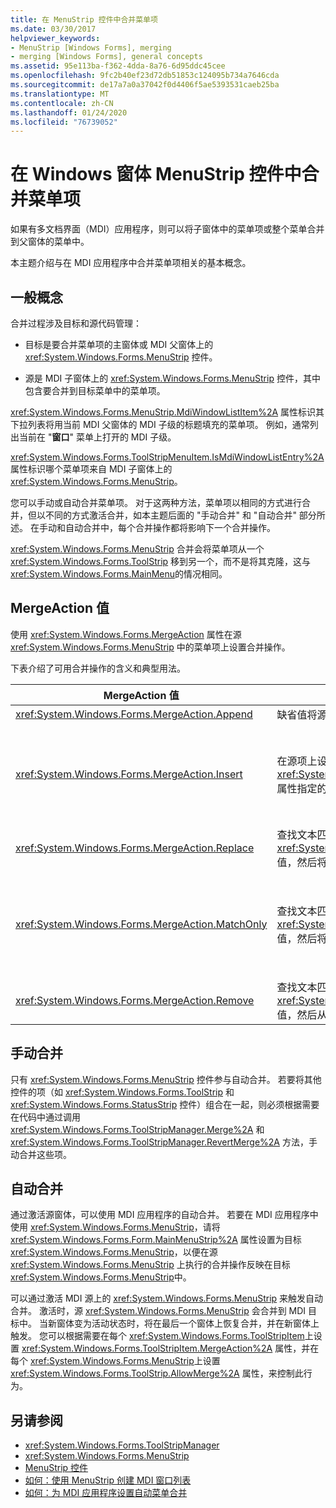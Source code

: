 ```yaml
---
title: 在 MenuStrip 控件中合并菜单项
ms.date: 03/30/2017
helpviewer_keywords:
- MenuStrip [Windows Forms], merging
- merging [Windows Forms], general concepts
ms.assetid: 95e113ba-f362-4dda-8a76-6d95ddc45cee
ms.openlocfilehash: 9fc2b40ef23d72db51853c124095b734a7646cda
ms.sourcegitcommit: de17a7a0a37042f0d4406f5ae5393531caeb25ba
ms.translationtype: MT
ms.contentlocale: zh-CN
ms.lasthandoff: 01/24/2020
ms.locfileid: "76739052"
---
```

# <a name="merging-menu-items-in-the-windows-forms-menustrip-control"></a>在 Windows 窗体 MenuStrip 控件中合并菜单项
如果有多文档界面（MDI）应用程序，则可以将子窗体中的菜单项或整个菜单合并到父窗体的菜单中。  
  
 本主题介绍与在 MDI 应用程序中合并菜单项相关的基本概念。  
  
## <a name="general-concepts"></a>一般概念  
 合并过程涉及目标和源代码管理：  
  
- 目标是要合并菜单项的主窗体或 MDI 父窗体上的 <xref:System.Windows.Forms.MenuStrip> 控件。  
  
- 源是 MDI 子窗体上的 <xref:System.Windows.Forms.MenuStrip> 控件，其中包含要合并到目标菜单中的菜单项。  
  
 <xref:System.Windows.Forms.MenuStrip.MdiWindowListItem%2A> 属性标识其下拉列表将用当前 MDI 父窗体的 MDI 子级的标题填充的菜单项。 例如，通常列出当前在 "**窗口**" 菜单上打开的 MDI 子级。  
  
 <xref:System.Windows.Forms.ToolStripMenuItem.IsMdiWindowListEntry%2A> 属性标识哪个菜单项来自 MDI 子窗体上的 <xref:System.Windows.Forms.MenuStrip>。  
  
 您可以手动或自动合并菜单项。 对于这两种方法，菜单项以相同的方式进行合并，但以不同的方式激活合并，如本主题后面的 "手动合并" 和 "自动合并" 部分所述。 在手动和自动合并中，每个合并操作都将影响下一个合并操作。  
  
 <xref:System.Windows.Forms.MenuStrip> 合并会将菜单项从一个 <xref:System.Windows.Forms.ToolStrip> 移到另一个，而不是将其克隆，这与 <xref:System.Windows.Forms.MainMenu>的情况相同。  
  
## <a name="mergeaction-values"></a>MergeAction 值  
 使用 <xref:System.Windows.Forms.MergeAction> 属性在源 <xref:System.Windows.Forms.MenuStrip> 中的菜单项上设置合并操作。  
  
 下表介绍了可用合并操作的含义和典型用法。  
  
|MergeAction 值|说明|典型用法|  
|-----------------------|-----------------|-----------------|  
|<xref:System.Windows.Forms.MergeAction.Append>|缺省值将源项添加到目标项集合的末尾。|当激活程序的一部分时，将菜单项添加到菜单的末尾。|  
|<xref:System.Windows.Forms.MergeAction.Insert>|在源项上设置的 <xref:System.Windows.Forms.ToolStripItem.MergeIndex%2A> 属性指定的位置，将源项添加到目标项的集合中。|当激活程序的一部分时，将菜单项添加到菜单的中间或开头。<br /><br /> 如果两个菜单项 <xref:System.Windows.Forms.ToolStripItem.MergeIndex%2A> 的值相同，则按相反顺序添加它们。 适当设置 <xref:System.Windows.Forms.ToolStripItem.MergeIndex%2A> 以保留原始订单。|  
|<xref:System.Windows.Forms.MergeAction.Replace>|查找文本匹配项，如果未找到任何文本匹配项，则使用 <xref:System.Windows.Forms.ToolStripItem.MergeIndex%2A> 值，然后将匹配的目标菜单项替换为源菜单项。|将目标菜单项替换为同一名称的具有不同操作的源菜单项。|  
|<xref:System.Windows.Forms.MergeAction.MatchOnly>|查找文本匹配项，如果未找到匹配项，则使用 <xref:System.Windows.Forms.ToolStripItem.MergeIndex%2A> 值，然后将所有下拉项从源添加到目标。|生成在子菜单中插入或添加菜单项的菜单结构，或从子菜单中删除菜单项。 例如，你可以将菜单项从 MDI 子级添加到主 <xref:System.Windows.Forms.MenuStrip>"**另存为**" 菜单。<br /><br /> <xref:System.Windows.Forms.MergeAction.MatchOnly> 允许您在不执行任何操作的情况下浏览菜单结构。 它提供了一种方法来评估后续项。|  
|<xref:System.Windows.Forms.MergeAction.Remove>|查找文本匹配项，如果未找到匹配项，则使用 <xref:System.Windows.Forms.ToolStripItem.MergeIndex%2A> 值，然后从目标中删除该项。|从目标 <xref:System.Windows.Forms.MenuStrip>中删除菜单项。|  
  
## <a name="manual-merging"></a>手动合并  
 只有 <xref:System.Windows.Forms.MenuStrip> 控件参与自动合并。 若要将其他控件的项（如 <xref:System.Windows.Forms.ToolStrip> 和 <xref:System.Windows.Forms.StatusStrip> 控件）组合在一起，则必须根据需要在代码中通过调用 <xref:System.Windows.Forms.ToolStripManager.Merge%2A> 和 <xref:System.Windows.Forms.ToolStripManager.RevertMerge%2A> 方法，手动合并这些项。  
  
## <a name="automatic-merging"></a>自动合并  
 通过激活源窗体，可以使用 MDI 应用程序的自动合并。 若要在 MDI 应用程序中使用 <xref:System.Windows.Forms.MenuStrip>，请将 <xref:System.Windows.Forms.Form.MainMenuStrip%2A> 属性设置为目标 <xref:System.Windows.Forms.MenuStrip>，以便在源 <xref:System.Windows.Forms.MenuStrip> 上执行的合并操作反映在目标 <xref:System.Windows.Forms.MenuStrip>中。  
  
 可以通过激活 MDI 源上的 <xref:System.Windows.Forms.MenuStrip> 来触发自动合并。 激活时，源 <xref:System.Windows.Forms.MenuStrip> 会合并到 MDI 目标中。 当新窗体变为活动状态时，将在最后一个窗体上恢复合并，并在新窗体上触发。 您可以根据需要在每个 <xref:System.Windows.Forms.ToolStripItem>上设置 <xref:System.Windows.Forms.ToolStripItem.MergeAction%2A> 属性，并在每个 <xref:System.Windows.Forms.MenuStrip>上设置 <xref:System.Windows.Forms.ToolStrip.AllowMerge%2A> 属性，来控制此行为。  
  
## <a name="see-also"></a>另请参阅

- <xref:System.Windows.Forms.ToolStripManager>
- <xref:System.Windows.Forms.MenuStrip>
- [MenuStrip 控件](menustrip-control-windows-forms.md)
- [如何：使用 MenuStrip 创建 MDI 窗口列表](how-to-create-an-mdi-window-list-with-menustrip-windows-forms.md)
- [如何：为 MDI 应用程序设置自动菜单合并](how-to-set-up-automatic-menu-merging-for-mdi-applications.md)
